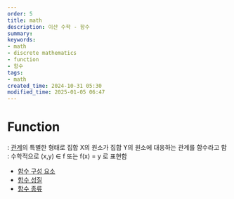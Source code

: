 ```yaml
---
order: 5
title: math
description: 이산 수학 - 함수
summary:
keywords:
- math
- discrete mathematics
- function
- 함수
tags:
- math
created_time: 2024-10-31 05:30
modified_time: 2025-01-05 06:47
---
```


# Function
: [관계](./relation.md)의 특별한 형태로 집합 X의 원소가 집합 Y의 원소에 대응하는 관계를 함수라고 함  
: 수학적으로 (x,y) ∈ f 또는 f(x) = y 로 표현함  

- [함수 구성 요소](#function-components)
- [함수 성질](#function-properties)
- [함수 종류](#function-types)
